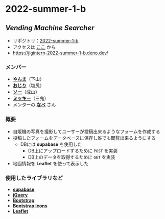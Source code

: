 # 2022-summer-1-b
## *Vending Machine Searcher*

- リポジトリ：[2022-summer-1-b](https://github.com/jigintern/2022-summer-1-b)
- アクセスは [ここ](https://jigintern-2022-summer-1-b.deno.dev/) から
- https://jigintern-2022-summer-1-b.deno.dev/

### メンバー
- [**やんま**](http://www.github.com/Shimoyama0711)（下山）
- [**おじり**](https://github.com/shiojiriryouta)（塩尻）
- [**ソー**](https://github.com/SoNariyama)（成山）
- [**ミッキー**](https://github.com/mikishoma)（三鬼）
- メンターの [**なべ**](https://github.com/nabe1005) さん

### 概要
- 自販機の写真を撮影してユーザーが投稿出来るようなフォームを作成する
- 投稿したフォームをデータベースに保存し誰でも閲覧出来るようにする
  - DBには **supabase** を使用した
    - DB上にアップロードするために `POST` を実装
    - DB上のデータを取得するために `GET` を実装
- 地図情報を **Leaflet** を使って表示した

### 使用したライブラリなど
- [**supabase**](https://supabase.com/)
- [**jQuery**](https://jquery.com/)
- [**Bootstrap**](https://getbootstrap.jp/)
- [**Bootstrap Icons**](https://icons.getbootstrap.jp/)
- [**Leaflet**](https://leafletjs.com/)
